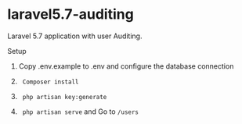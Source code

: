 # laravel5.7-auditing
Laravel 5.7 application with user Auditing.

Setup

1. Copy .env.example to .env and configure the database connection

2. ``` Composer install```

3. ``` php artisan key:generate```

4. ``` php artisan serve``` and Go to ```/users```

